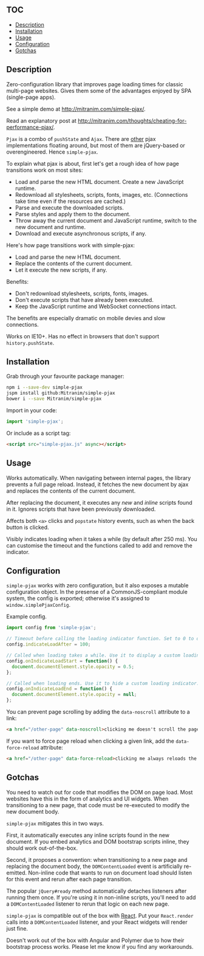 ## TOC

* [Description](#description)
* [Installation](#installation)
* [Usage](#usage)
* [Configuration](#configuration)
* [Gotchas](#gotchas)

## Description

Zero-configuration library that improves page loading times for classic
multi-page websites. Gives them some of the advantages enjoyed by SPA
(single-page apps).

See a simple demo at http://mitranim.com/simple-pjax/.

Read an explanatory post at http://mitranim.com/thoughts/cheating-for-performance-pjax/.

`Pjax` is a combo of `pushState` and `Ajax`. There are
[other](https://github.com/defunkt/jquery-pjax) pjax implementations floating
around, but most of them are jQuery-based or overengineered. Hence `simple-pjax`.

To explain what pjax is about, first let's get a rough idea of how page
transitions work on most sites:
* Load and parse the new HTML document. Create a new JavaScript runtime.
* Redownload all stylesheets, scripts, fonts, images, etc. (Connections take time even if the resources are cached.)
* Parse and execute the downloaded scripts.
* Parse styles and apply them to the document.
* Throw away the current document and JavaScript runtime, switch to the new document and runtime.
* Download and execute asynchronous scripts, if any.

Here's how page transitions work with simple-pjax:
* Load and parse the new HTML document.
* Replace the contents of the current document.
* Let it execute the new scripts, if any.

Benefits:
* Don't redownload stylesheets, scripts, fonts, images.
* Don't execute scripts that have already been executed.
* Keep the JavaScript runtime and WebSocket connections intact.

The benefits are especially dramatic on mobile devies and slow connections.

Works on IE10+. Has no effect in browsers that don't support
`history.pushState`.

## Installation

Grab through your favourite package manager:

```sh
npm i --save-dev simple-pjax
jspm install github:Mitranim/simple-pjax
bower i --save Mitranim/simple-pjax
```

Import in your code:

```javascript
import 'simple-pjax';
```

Or include as a script tag:

```html
<script src="simple-pjax.js" async></script>
```

## Usage

Works automatically. When navigating between internal pages, the library
prevents a full page reload. Instead, it fetches the new document by ajax and
replaces the contents of the current document.

After replacing the document, it executes any _new_ and _inline_ scripts found
in it. Ignores scripts that have been previously downloaded.

Affects both `<a>` clicks and `popstate` history events, such as when the back
button is clicked.

Visibly indicates loading when it takes a while (by default after 250 ms). You
can customise the timeout and the functions called to add and remove the
indicator.

## Configuration

`simple-pjax` works with zero configuration, but it also exposes a mutable
configuration object. In the presense of a CommonJS-compliant module system, the
config is exported; otherwise it's assigned to `window.simplePjaxConfig`.

Example config.

```javascript
import config from 'simple-pjax';

// Timeout before calling the loading indicator function. Set to 0 to disable.
config.indicateLoadAfter = 100;

// Called when loading takes a while. Use it to display a custom loading indicator.
config.onIndicateLoadStart = function() {
  document.documentElement.style.opacity = 0.5;
};

// Called when loading ends. Use it to hide a custom loading indicator.
config.onIndicateLoadEnd = function() {
  document.documentElement.style.opacity = null;
};
```

You can prevent page scrolling by adding the `data-noscroll` attribute to a
link:

```html
<a href="/other-page" data-noscroll>clicking me doesn't scroll the page!</a>
```

If you want to force page reload when clicking a given link, add the
`data-force-reload` attribute:

```html
<a href="/other-page" data-force-reload>clicking me always reloads the page!</a>
```

## Gotchas

You need to watch out for code that modifies the DOM on page load. Most websites
have this in the form of analytics and UI widgets. When transitioning to a new
page, that code must be re-executed to modify the new document body.

`simple-pjax` mitigates this in two ways.

First, it automatically executes any inline scripts found in the new document.
If you embed analytics and DOM bootstrap scripts inline, they
should work out-of-the-box.

Second, it proposes a convention: when transitioning to a new page and replacing
the document body, the `DOMContentLoaded` event is artificially re-emitted.
Non-inline code that wants to run on document load should listen for this event
and rerun after each page transition.

The popular `jQuery#ready` method automatically detaches listeners after running
them once. If you're using it in non-inline scripts, you'll need to add a
`DOMContentLoaded` listener to rerun that logic on each new page.

`simple-pjax` is compatible out of the box with
[React](http://facebook.github.io/react/). Put your `React.render` calls into
a `DOMContentLoaded` listener, and your React widgets will render just fine.

Doesn't work out of the box with Angular and Polymer due to how their bootstrap
process works. Please let me know if you find any workarounds.
